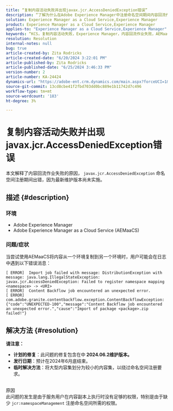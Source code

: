 ```yaml
---
title: “复制内容活动失败并出现javax.jcr.AccessDeniedException错误”
description: “了解为什么在Adobe Experience Manager中注册命名空间期间内容回流作业会因javax.jcr.AccessDeniedException错误而失败。”
solution: Experience Manager as a Cloud Service,Experience Manager
product: Experience Manager as a Cloud Service,Experience Manager
applies-to: "Experience Manager as a Cloud Service,Experience Manager"
keywords: “KCS，复制内容活动失败，Experience Manager，内容回流作业失败，AEMaaCS，javax.jcr.AccessDeniedException错误”
resolution: Resolution
internal-notes: null
bug: true
article-created-by: Zita Rodricks
article-created-date: "6/20/2024 3:22:01 PM"
article-published-by: Zita Rodricks
article-published-date: "6/25/2024 3:46:33 PM"
version-number: 2
article-number: KA-24424
dynamics-url: "https://adobe-ent.crm.dynamics.com/main.aspx?forceUCI=1&pagetype=entityrecord&etn=knowledgearticle&id=d078d3d1-182f-ef11-840a-0022480aed6f"
source-git-commit: 13cd8cbe41f2fbd703dd0bc889e1b11742d7c496
workflow-type: tm+mt
source-wordcount: '183'
ht-degree: 3%

---
```


# 复制内容活动失败并出现javax.jcr.AccessDeniedException错误


本文解释了内容回流作业失败的原因， `javax.jcr.AccessDeniedException` 命名空间注册期间出错，因为最新维护版本尚未实施。

## 描述 {#description}


### 环境

- Adobe Experience Manager
- Adobe Experience Manager as a Cloud Service (AEMaaCS)




### 问题/症状

当尝试使用AEMaaCS将内容从一个环境复制到另一个环境时，用户可能会在日志中遇到以下错误消息：


```plaintext
[ ERROR]  Import job failed with message: DistributionException with message: java.lang.IllegalStateException: javax.jcr.AccessDeniedException: Failed to register namespace mapping <namespace> -> <URI>
[ ERROR]  Content Backflow job encountered an unexpected error.
[ ERROR]  com.adobe.granite.contentbackflow.exception.ContentBackflowException: {"code":"UNEXPECTED-100","message":"Content Backflow job encountered an unexpected error.","cause":"Import of package <package>.zip failed!"}
```





## 解决方法 {#resolution}


<b>请注意：</b>

- <b>计划的修复</b>：此问题的修复包含在中<b> 2024.06.2维护版本。</b>
- <b>发行日期</b>：预计在2024年6月底结束。
- <b>临时解决方法</b>：将大型内容集划分为较小的内容集，以绕过命名空间注册要求。





<br>原因<br>
此问题的发生是由于服务用户在内容副本上执行时没有足够的权限，特别是由于缺少 `jcr:namespaceManagement` 注册命名空间所需的权限。
